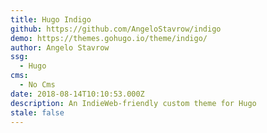 ```yaml
---
title: Hugo Indigo
github: https://github.com/AngeloStavrow/indigo
demo: https://themes.gohugo.io/theme/indigo/
author: Angelo Stavrow
ssg:
  - Hugo
cms:
  - No Cms
date: 2018-08-14T10:10:53.000Z
description: An IndieWeb-friendly custom theme for Hugo
stale: false
---
```

